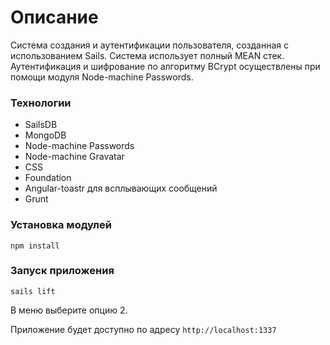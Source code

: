 # Описание
Система создания и аутентификации пользователя, созданная с использованием Sails. Система использует полный MEAN стек. Аутентификация и шифрование по алгоритму BCrypt осуществлены при помощи модуля Node-machine Passwords.

### Технологии
* SailsDB
* MongoDB
* Node-machine Passwords
* Node-machine Gravatar
* CSS
* Foundation
* Angular-toastr для всплывающих сообщений
* Grunt

### Установка модулей
`npm install`

### Запуск приложения
`sails lift`

В меню выберите опцию 2.

Приложение будет доступно по адресу `http://localhost:1337`
